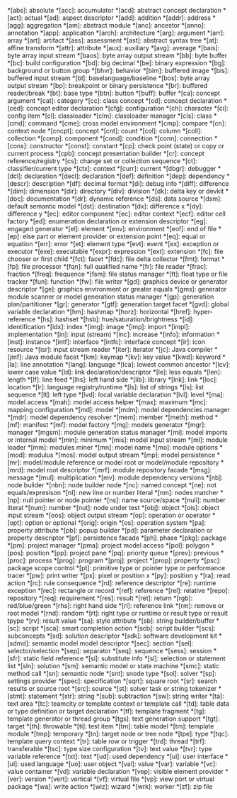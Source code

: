 *[abs]: absolute
*[acc]: accumulator
*[acd]: abstract concept declaration
*[act]: actual
*[ad]: aspect descriptor
*[add]: addition
*[addr]: address
*[agg]: aggregation
*[am]: abstract module
*[anc]: ancestor
*[anno]: annotation
*[app]: application
*[arch]: architecture
*[arg]: argument
*[arr]: array
*[art]: artifact
*[ass]: assessment
*[ast]: abstract syntax tree
*[at]: affine transform
*[attr]: attribute
*[aux]: auxiliary
*[avg]: average
*[bais]: byte array input stream
*[baos]: byte array output stream
*[bb]: byte buffer
*[bc]: build configuration
*[bd]: big decimal
*[be]: binary expression
*[bg]: background or button group
*[bhvr]: behavior
*[bim]: buffered image
*[bis]: buffered input stream
*[bl]: baselanguage/baseline
*[bos]: byte array output stream
*[bp]: breakpoint or binary persistence
*[br]: buffered reader/break
*[bt]: base type
*[btn]: button
*[buff]: buffer
*[ca]: concept argument
*[cat]: category
*[cc]: class concept
*[cd]: concept declaration
*[ced]: concept editor declaration
*[cfg]: configuration
*[ch]: character
*[ci]: config item
*[cl]: classloader
*[clm]: classloader manager
*[cls]: class
*[cmd]: command
*[cme]: cross model environment
*[cmp]: compare
*[cn]: context node
*[cncpt]: concept
*[cnt]: count
*[col]: column
*[coll]: collection
*[comp]: component
*[cond]: condition
*[conn]: connection
*[cons]: constructor
*[const]: constant
*[cp]: check point (state) or copy or current process
*[cpb]: concept presentation builder
*[cr]: concept reference/registry
*[cs]: change set or collection sequence
*[ct]: classifier/current type
*[ctx]: context
*[curr]: current
*[dbgr]: debugger
*[dcl]: declaration
*[decl]: declaration
*[def]: definition
*[dep]: dependency
*[descr]: description
*[df]: decimal format
*[di]: debug info
*[diff]: difference
*[dim]: dimension
*[dir]: directory
*[div]: division
*[dk]: delta key or devkit
*[doc]: documentation
*[dr]: dynamic reference
*[ds]: data source
*[dsm]: default semantic model
*[dst]: destination
*[dx]: difference x
*[dy]: difference y
*[ec]: editor component
*[ec]: editor context
*[ecf]: editor cell factory
*[ed]: enumeration declaration or extension descriptor
*[eg]: engaged generator
*[el]: element
*[env]: environment
*[eof]: end of file
*[ep]: else part or element provider or extension point
*[eq]: equal or equation
*[err]: error
*[et]: element type
*[evt]: event
*[ex]: exception or executor
*[exe]: executable
*[expr]: expression
*[ext]: extension
*[fc]: file chooser or first child
*[fct]: facet
*[fdc]: file delta collector
*[fmt]: format
*[fp]: file processor
*[fqn]: full qualified name
*[fr]: file reader
*[frac]: fraction
*[freq]: frequence
*[fsm]: file status manager
*[ft]: float type or file tracker
*[fun]: function
*[fw]: file writer
*[gd]: graphics device or generator descriptor
*[ge]: graphics environment or greater equals
*[gms]: generator module scanner or model generation status manager
*[gp]: generation plan/partitioner
*[gr]: generator
*[gtf]: generation target facet
*[gvd]: global variable declaration
*[hm]: hashmap
*[horz]: horizontal
*[href]: hyper-reference
*[hs]: hashset
*[hsb]: hue/saturation/brightness
*[id]: identification
*[idx]: index
*[img]: image
*[imp]: import
*[impl]: implementation
*[in]: input (stream)
*[inc]: increase
*[info]: information
*[inst]: instance
*[intf]: interface
*[intfc]: interface concept
*[ir]: icon resource
*[isr]: input stream reader
*[iter]: iterator
*[jc]: Java compiler
*[jmf]: Java module facet
*[km]: keymap
*[kv]: key value
*[kwd]: keyword
*[la]: line annotation
*[lang]: language
*[lca]: lowest common ancestor
*[lcv]: lower case value
*[ld]: link declaration/descriptor
*[le]: less equals
*[len]: length
*[lf]: line feed
*[lhs]: left hand side
*[lib]: library
*[lnk]: link
*[loc]: location
*[lr]: language registry/runtime
*[ls]: list of strings
*[ls]: list sequence
*[lt]: left type
*[lvd]: local variable declaration
*[lvl]: level
*[ma]: model access
*[mah]: model access helper
*[max]: maximum
*[mc]: mapping configuration
*[md]: model
*[mdm]: model dependencies manager
*[mdr]: model dependency resolver
*[mem]: member
*[meth]: method
*[mf]: manifest
*[mf]: model factory
*[mg]: models generator
*[mgr]: manager
*[mgsm]: module generation status manager
*[mi]: model imports or internal model
*[min]: minimum
*[mis]: model input stream
*[ml]: module loader
*[mm]: modules miner
*[mn]: model name
*[mo]: module options
*[mod]: modulus
*[mos]: model output stream
*[mp]: model persistence
*[mr]: model/module reference or model root or model/module repository
*[mrd]: model root descriptor
*[mrf]: module repository facade
*[msg]: message
*[mul]: multiplication
*[mv]: module dependency versions
*[nb]: node builder
*[nbn]: node builder node
*[nc]: named concept
*[ne]: not equals/expresison
*[nl]: new line or number literal
*[nm]: nodes matcher
*[np]: null pointer or node pointer
*[ns]: name source/space
*[nuli]: number literal
*[num]: number
*[nut]: node under test
*[obj]: object
*[ois]: object input stream
*[oos]: object output stream
*[op]: operation or operator
*[opt]: option or optional
*[orig]: origin
*[os]: operation system
*[pa]: property attribute
*[pb]: popup builder
*[pd]: parameter declaration or property descriptor
*[pf]: persistence facade
*[ph]: phase
*[pkg]: package
*[pm]: project manager
*[pma]: project model access
*[pol]: polygon
*[pos]: position
*[pp]: project pane
*[pq]: priority queue
*[prev]: previous
*[proc]: process
*[prog]: program
*[proj]: project
*[prop]: property
*[psc]: package scope control
*[pt]: primitive type or pointer type or performance tracer
*[pw]: print writer
*[px]: pixel or position x
*[py]: position y
*[ra]: read action
*[rc]: rule consequence
*[rd]: reference descriptor
*[re]: runtime exception
*[rec]: rectangle or record
*[ref]: reference
*[rel]: relative
*[repo]: repository
*[req]: requirement
*[res]: result
*[ret]: return
*[rgb]: red/blue/green
*[rhs]: right hand side
*[rl]: reference link
*[rm]: remove or root model
*[rnd]: random
*[rt]: right type or runtime or result type or result tpype
*[rv]: result value
*[sa]: style attribute
*[sb]: string builder/buffer
*[sc]: script
*[sca]: smart completion action
*[scb]: script builder
*[scs]: subconcepts
*[sd]: solution descriptor
*[sdk]: software development kit
*[sdmd]: semantic model model descriptor
*[sec]: section
*[sel]: selector/selection
*[sep]: separator
*[seq]: sequence
*[sess]: session
*[sfr]: static field reference
*[si]: substitute info
*[sl]: selection or statement list
*[sln]: solution
*[sm]: semantic model or state machine
*[smc]: static method call
*[sn]: semantic node
*[snt]: snode type
*[sol]: solver
*[sp]: settings provider
*[spec]: specification
*[sqrt]: square root
*[sr]: search results or source root
*[src]: source
*[st]: solver task or string tokenizer
*[stmt]: statement
*[str]: string
*[sub]: subtraction
*[sw]: string writer
*[ta]: text area
*[tc]: teamcity or template context or template call
*[td]: table data or type definition or target declaration
*[tf]: template fragment
*[tg]: template generator or thread group
*[tgs]: text generation support
*[tgt]: target
*[th]: throwable
*[ti]: test item
*[tm]: table model
*[tm]: template module
*[tmp]: temporary
*[tn]: target node or tree node
*[tpe]: type
*[tqc]: template query context
*[tr]: table row or trigger
*[trd]: thread
*[trf]: transferable
*[tsc]: type size configuration
*[tv]: text value
*[tvr]: type variable reference
*[txt]: text
*[ud]: used dependency
*[ui]: user interface
*[ul]: used language
*[uo]: user object
*[val]: value
*[var]: variable
*[vc]: value container
*[vd]: variable declaration
*[vep]: visible element provider
*[ver]: version
*[vert]: vertical
*[vf]: virtual file
*[vp]: view port or virtual package
*[wa]: write action
*[wiz]: wizard
*[wrk]: worker
*[zf]: zip file 
